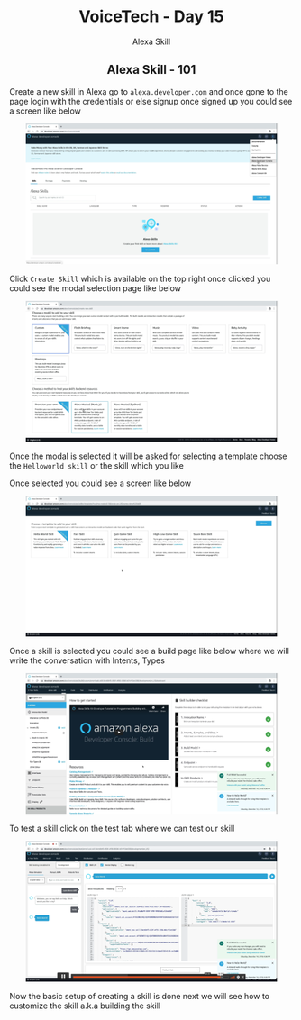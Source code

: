 <div align="center">
  <h1>VoiceTech - Day 15</h1>
  <p>Alexa Skill</p>
</div>

<h2 align="center">Alexa Skill - 101</h2>

Create a new skill in Alexa go to `alexa.developer.com` and once gone to the page login with the credentials or else signup once signed up you could see a screen like below

<div align="center">
  <img src="../../assets/day15/alexaskillset.png" alt="voicetech" height="250">
</div>

Click `Create Skill` which is available on the top right once clicked you could see the modal selection page like below

<div align="center">
  <img src="../../assets/day15/choosingmodal.png" alt="voicetech" height="250">
</div>

Once the modal is selected it will be asked for selecting a template choose the `Helloworld skill` or the skill which you like

Once selected you could see a screen like below

<div align="center">
  <img src="../../assets/day15/selectingtemplate.png" alt="voicetech" height="250">
</div>

Once a skill is selected you could see a build page like below where we will write the conversation with Intents, Types 

<div align="center">
  <img src="../../assets/day15/buildpage.png" alt="voicetech" height="250">
</div>

To test a skill click on the test tab where we can test our skill

<div align="center">
  <img src="../../assets/day15/testingskill.png" alt="voicetech" height="250">
</div>

Now the basic setup of creating a skill is done next we will see how to customize the skill a.k.a building the skill